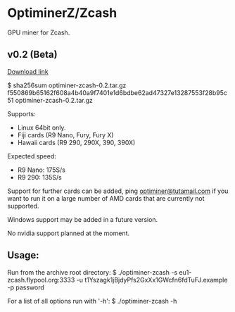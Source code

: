 # OptiminerZ/Zcash

GPU miner for Zcash.

## v0.2 (Beta)
[Download link](https://github.com/Optiminer/OptiminerZcash/raw/master/optiminer-zcash-0.2.tar.gz)

$ sha256sum optiminer-zcash-0.2.tar.gz 
f550869b65162f608a4b40a9f7401e1d6bdbe62ad47327e13287553f28b95c51  optiminer-zcash-0.2.tar.gz

Supports:
- Linux 64bit only.
- Fiji cards (R9 Nano, Fury, Fury X)
- Hawaii cards (R9 290, 290X, 390, 390X)

Expected speed:
- R9 Nano: 175S/s
- R9 290: 135S/s

Support for further cards can be added, ping optiminer@tutamail.com if you
want to run it on a large number of AMD cards that are currently not
supported.

Windows support may be added in a future version.

No nvidia support planned at the moment.

## Usage:
Run from the archive root directory:
$ ./optiminer-zcash -s eu1-zcash.flypool.org:3333 -u t1Yszagk1jBjdyPfs2GxXx1GWcfn6fdTuFJ.example -p password

For a list of all options run with '-h':
$ ./optiminer-zcash -h
